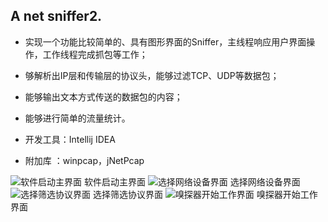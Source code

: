 ## A net sniffer2.
- 实现一个功能比较简单的、具有图形界面的Sniffer，主线程响应用户界面操作，工作线程完成抓包等工作；
- 够解析出IP层和传输层的协议头，能够过滤TCP、UDP等数据包；
- 能够输出文本方式传送的数据包的内容；
- 能够进行简单的流量统计。


- 开发工具：Intellij IDEA
- 附加库  ：winpcap，jNetPcap

![软件启动主界面](https://github.com/gyhua96/Sniffer/raw/master/screen-shots/main.png)
软件启动主界面
![选择网络设备界面](https://github.com/gyhua96/Sniffer/raw/master/screen-shots/interface.png)
选择网络设备界面
![选择筛选协议界面](https://github.com/gyhua96/Sniffer/raw/master/screen-shots/flitter.png)
选择筛选协议界面
![嗅探器开始工作界面](https://github.com/gyhua96/Sniffer/raw/master/screen-shots/working.png)
嗅探器开始工作界面